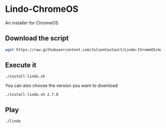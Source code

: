 # Lindo-ChromeOS
An installer for ChromeOS

## Download the script
```bash
wget https://raw.githubusercontent.com/JulienCoutault/Lindo-ChromeOS/master/install-lindo.sh && sudo chmod u+x install-lindo.sh
```

## Execute it
```
./install-lindo.sh
```

You can also choose the version you want to download
```
./install-lindo.sh 2.7.0
```

## Play
```
./lindo
```
